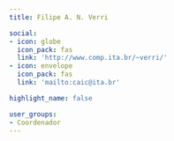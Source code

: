 ```yaml
---
title: Filipe A. N. Verri

social:
- icon: globe
  icon_pack: fas
  link: 'http://www.comp.ita.br/~verri/'
- icon: envelope
  icon_pack: fas
  link: 'mailto:caic@ita.br'

highlight_name: false

user_groups:
- Coordenador
---
```


